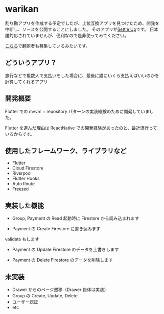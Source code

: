 # warikan

割り勘アプリを作成する予定でしたが、上位互換アプリを見つけたため、開発を中断し、ソースを公開することにしました。
そのアプリが[Settle Up](https://settleup.io/)です。
日本語対応されていませんが、便利なので是非使ってみてください。

[こちら](http://translate.settleup.io/collaboration/project?id=158241)で翻訳者も募集しているみたいです。

## どういうアプリ？

旅行などで複数人で支払いをした場合に、最後に誰にいくら支払えばいいのかを計算してくれるアプリ

## 開発概要

Flutter での mvvm + repository パターンの実装経験のために開発していました。

Flutter を選んだ理由は ReactNative での開発経験があったのと、最近流行っているからです。

## 使用したフレームワーク、ライブラリなど

- Flutter
- Cloud Firestore
- Riverpod
- Flutter Hooks
- Auto Route
- Freezed

## 実装した機能

- Group, Payment の Read
  起動時に Firestore から読み込まれます

- Payment の Create
  Firestore に書き込みます

validate もします

- Payment の Update
  Firestore のデータを上書きします

- Payment の Delete
  Firestore のデータを削除します

## 未実装

- Drawer からのページ遷移（Drawer 自体は実装）
- Group の Create, Update, Delete
- ユーザー認証
- etc

